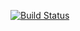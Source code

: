[![Build Status](https://travis-ci.org/lpand/interaction-test.svg?branch=master)](https://travis-ci.org/lpand/interaction-test)